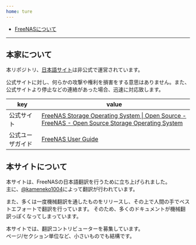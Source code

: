 ```yaml
---
home: ture
---
```



- [FreeNASについて](./docs/Introduction)

---

## 本家について
本リポジトリ、[日本語サイト](https://freenas-docs-ja.firebaseapp.com/)は非公式で運営されています。

公式サイトに対し、何らかの攻撃や権利を損害をする意思はありません。また、公式サイトより停止などの連絡があった場合、迅速に対応致します。

| key | value |
| --- | --- | 
| 公式サイト | [FreeNAS Storage Operating System \| Open Source - FreeNAS - Open Source Storage Operating System](https://freenas.org/) |
| 公式ユーザガイド | [FreeNAS User Guide](https://www.ixsystems.com/documentation/) |

## 本サイトについて

本サイトは、FreeNASの日本語翻訳を行うために立ち上げられました。  
主に、[@kameneko1004](https://twitter.com/kameneko1004)によって翻訳が行われています。

また、多くは一度機械翻訳を通したものをリリースし、その上で人間の手でベストエフォートで翻訳を行っています。
そのため、多くのドキュメントが機械翻訳っぽくなってしまっています。

本サイトでは、翻訳コントリビューターを募集しています。  
ページ/セクション単位など、小さいものでも結構です。